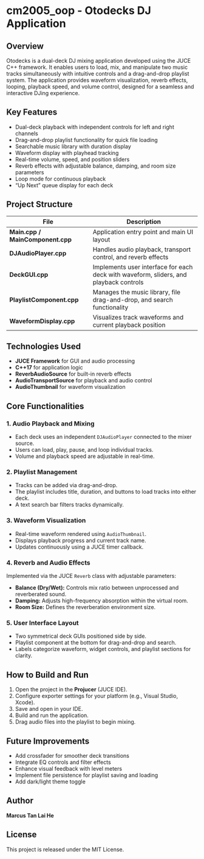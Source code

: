 # cm2005_oop - Otodecks DJ Application

## Overview
Otodecks is a dual-deck DJ mixing application developed using the JUCE C++ framework. It enables users to load, mix, and manipulate two music tracks simultaneously with intuitive controls and a drag-and-drop playlist system. The application provides waveform visualization, reverb effects, looping, playback speed, and volume control, designed for a seamless and interactive DJing experience.

## Key Features
- Dual-deck playback with independent controls for left and right channels  
- Drag-and-drop playlist functionality for quick file loading  
- Searchable music library with duration display  
- Waveform display with playhead tracking  
- Real-time volume, speed, and position sliders  
- Reverb effects with adjustable balance, damping, and room size parameters  
- Loop mode for continuous playback  
- “Up Next” queue display for each deck  

## Project Structure
| File | Description |
|------|--------------|
| **Main.cpp / MainComponent.cpp** | Application entry point and main UI layout |
| **DJAudioPlayer.cpp** | Handles audio playback, transport control, and reverb effects |
| **DeckGUI.cpp** | Implements user interface for each deck with waveform, sliders, and playback controls |
| **PlaylistComponent.cpp** | Manages the music library, file drag-and-drop, and search functionality |
| **WaveformDisplay.cpp** | Visualizes track waveforms and current playback position |

## Technologies Used
- **JUCE Framework** for GUI and audio processing  
- **C++17** for application logic  
- **ReverbAudioSource** for built-in reverb effects  
- **AudioTransportSource** for playback and audio control  
- **AudioThumbnail** for waveform visualization  

## Core Functionalities
### 1. Audio Playback and Mixing
- Each deck uses an independent `DJAudioPlayer` connected to the mixer source.  
- Users can load, play, pause, and loop individual tracks.  
- Volume and playback speed are adjustable in real-time.

### 2. Playlist Management
- Tracks can be added via drag-and-drop.  
- The playlist includes title, duration, and buttons to load tracks into either deck.  
- A text search bar filters tracks dynamically.

### 3. Waveform Visualization
- Real-time waveform rendered using `AudioThumbnail`.  
- Displays playback progress and current track name.  
- Updates continuously using a JUCE timer callback.

### 4. Reverb and Audio Effects
Implemented via the JUCE `Reverb` class with adjustable parameters:
- **Balance (Dry/Wet):** Controls mix ratio between unprocessed and reverberated sound.  
- **Damping:** Adjusts high-frequency absorption within the virtual room.  
- **Room Size:** Defines the reverberation environment size.

### 5. User Interface Layout
- Two symmetrical deck GUIs positioned side by side.  
- Playlist component at the bottom for drag-and-drop and search.  
- Labels categorize waveform, widget controls, and playlist sections for clarity.

## How to Build and Run
1. Open the project in the **Projucer** (JUCE IDE).  
2. Configure exporter settings for your platform (e.g., Visual Studio, Xcode).  
3. Save and open in your IDE.  
4. Build and run the application.  
5. Drag audio files into the playlist to begin mixing.

## Future Improvements
- Add crossfader for smoother deck transitions  
- Integrate EQ controls and filter effects  
- Enhance visual feedback with level meters  
- Implement file persistence for playlist saving and loading  
- Add dark/light theme toggle

## Author
**Marcus Tan Lai He**  

## License
This project is released under the MIT License.
